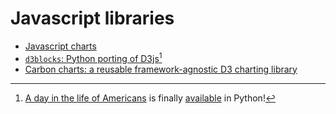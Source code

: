 # Javascript libraries

- [Javascript charts](http://markibrahim.me/musings/notebooks/beautiful_javascript_charts.html)
- [`d3blocks`: Python porting of D3js](https://github.com/d3blocks/d3blocks)[^1]
- [Carbon charts: a reusable framework-agnostic D3 charting library](https://github.com/carbon-design-system/carbon-charts)

[^1]: [A day in the life of Americans](/data-scientist-hub/resources/data-visualization/#animations) is finally [available](https://d3blocks.github.io/d3blocks/pages/html/MovingBubbles.html) in Python!
